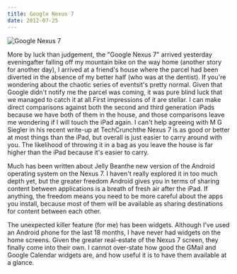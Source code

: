 ```yaml
---
title: Google Nexus 7
date: 2012-07-25
---
```


![Google Nexus 7](https://source.unsplash.com/7QCBakMyDCE/1600x900)

More by luck than judgement, the "Google Nexus 7" arrived yesterday eveningafter falling off my mountain bike on the way home (another story for another day), I arrived at a friend's house where the parcel had been diverted in the absence of my better half (who was at the dentist). If you're wondering about the chaotic series of eventsit's pretty normal. Given that Google didn't notify me the parcel was coming, it was pure blind luck that we managed to catch it at all.First impressions of it are stellar. I can make direct comparisons against both the second and third generation iPads because we have both of them in the house, and those comparisons leave me wondering if I will touch the iPad again. I can't help agreeing with M G Siegler in his recent write-up at TechCrunchthe Nexus 7 is as good or better at most things than the iPad, but overall is just easier to carry around with you. The likelihood of throwing it in a bag as you leave the house is far higher than the iPad because it's easier to carry.

Much has been written about Jelly Beanthe new version of the Android operating system on the Nexus 7. I haven't really explored it in too much depth yet, but the greater freedom Android gives you in terms of sharing content between applications is a breath of fresh air after the iPad. If anything, the freedom means you need to be more careful about the apps you install, because most of them will be available as sharing destinations for content between each other.

The unexpected killer feature (for me) has been widgets. Although I've used an Android phone for the last 18 months, I have never had widgets on the home screens. Given the greater real-estate of the Nexus 7 screen, they finally come into their own. I cannot over-state how good the GMail and Google Calendar widgets are, and how useful it is to have them available at a glance.
